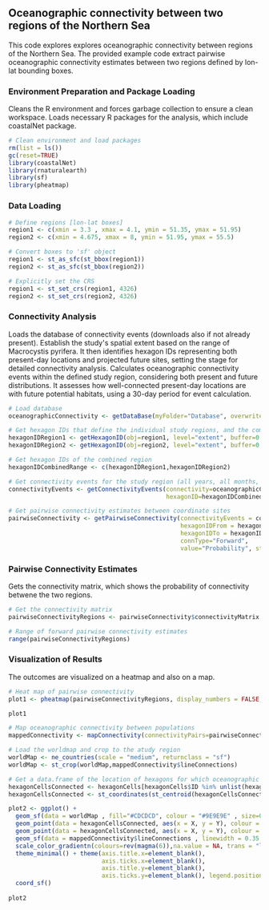 ## Oceanographic connectivity between two regions of the Northern Sea

This code explores explores oceanographic connectivity between regions of the Northern Sea. The provided example code extract pairwise oceanographic connectivity estimates between two regions defined by lon-lat bounding boxes.

### Environment Preparation and Package Loading

Cleans the R environment and forces garbage collection to ensure a clean workspace. Loads necessary R packages for the analysis, which include coastalNet package.

```r 
# Clean environment and load packages
rm(list = ls())
gc(reset=TRUE)
library(coastalNet)
library(rnaturalearth)
library(sf)
library(pheatmap)
```

### Data Loading

```r 
# Define regions [lon-lat boxes]
region1 <- c(xmin = 3.3 , xmax = 4.1, ymin = 51.35, ymax = 51.95)
region2 <- c(xmin = 4.675, xmax = 8, ymin = 51.95, ymax = 55.5)

# Convert boxes to 'sf' object
region1 <- st_as_sfc(st_bbox(region1))
region2 <- st_as_sfc(st_bbox(region2))

# Explicitly set the CRS
region1 <- st_set_crs(region1, 4326)
region2 <- st_set_crs(region2, 4326)
```

### Connectivity Analysis

Loads the database of connectivity events (downloads also if not already present). Establish the study's spatial extent based on the range of Macrocystis pyrifera. It then identifies hexagon IDs representing both present-day locations and projected future sites, setting the stage for detailed connectivity analysis. Calculates oceanographic connectivity events within the defined study region, considering both present and future distributions. It assesses how well-connected present-day locations are with future potential habitats, using a 30-day period for event calculation.

```r 
# Load database
oceanographicConnectivity <- getDataBase(myFolder="Database", overwrite=FALSE)

# Get hexagon IDs that define the individual study regions, and the combined region
hexagonIDRegion1 <- getHexagonID(obj=region1, level="extent", buffer=0.5, print=TRUE)
hexagonIDRegion2 <- getHexagonID(obj=region2, level="extent", buffer=0.5, print=TRUE)

# Get hexagon IDs of the combined region
hexagonIDCombinedRange <- c(hexagonIDRegion1,hexagonIDRegion2)

# Get connectivity events for the study region (all years, all months, all days, 180 days period)
connectivityEvents <- getConnectivityEvents(connectivity=oceanographicConnectivity,
                                            hexagonID=hexagonIDCombinedRange, period=180)

# Get pairwise connectivity estimates between coordinate sites
pairwiseConnectivity <- getPairwiseConnectivity(connectivityEvents = connectivityEvents,
                                                hexagonIDFrom = hexagonIDRegion1,
                                                hexagonIDTo = hexagonIDRegion2,
                                                connType="Forward",
                                                value="Probability", steppingStone=FALSE)
```

### Pairwise Connectivity Estimates

Gets the connectivity matrix, which shows the probability of connectivity betwene the two regions.

```r
# Get the connectivity matrix
pairwiseConnectivityRegions <- pairwiseConnectivity$connectivityMatrix

# Range of forward pairwise connectivity estimates
range(pairwiseConnectivityRegions)
```

### Visualization of Results

The outcomes are visualized on a heatmap and also on a map.

```r
# Heat map of pairwise connectivity
plot1 <- pheatmap(pairwiseConnectivityRegions, display_numbers = FALSE, angle_col=0, cluster_row = FALSE, cluster_cols= FALSE, main = "Heatmap of pairwise connectivity" )

plot1

# Map oceanographic connectivity between populations
mappedConnectivity <- mapConnectivity(connectivityPairs=pairwiseConnectivity$connectivityPairs)

# Load the worldmap and crop to the atudy region
worldMap <- ne_countries(scale = "medium", returnclass = "sf")
worldMap <- st_crop(worldMap,mappedConnectivity$lineConnections)

# Get a data.frame of the location of hexagons for which oceanographic connectivity was retrieved
hexagonCellsConnected <- hexagonCells[hexagonCells$ID %in% unlist(hexagonIDCombinedRange),1]
hexagonCellsConnected <- st_coordinates(st_centroid(hexagonCellsConnected))

plot2 <- ggplot() + 
  geom_sf(data = worldMap , fill="#CDCDCD", colour = "#9E9E9E" , size=0.25) +
  geom_point(data = hexagonCellsConnected, aes(x = X, y = Y), colour = "#000000",size=2.5) +
  geom_point(data = hexagonCellsConnected, aes(x = X, y = Y), colour = "#FFFFFF",size=1.25) +
  geom_sf(data = mappedConnectivity$lineConnections , linewidth = 0.35 , aes(colour = Value), alpha=0.75) +
  scale_color_gradientn(colours=rev(magma(6)),na.value = NA, trans = "log") +
  theme_minimal() + theme(axis.title.x=element_blank(),
                          axis.ticks.x=element_blank(),
                          axis.title.y=element_blank(),
                          axis.ticks.y=element_blank(), legend.position = "none") +
  coord_sf()
  
plot2

```